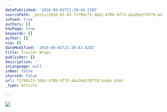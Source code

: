 ```yaml
---
datePublished: '2016-09-02T21:20:44.220Z'
sourcePath: _posts/2016-05-03-71790cf3-3bb2-470b-9f73-aba26e57d779.md
inFeed: true
authors: []
hasPage: true
keywords: []
author: []
via: {}
dateModified: '2016-09-02T21:20:43.820Z'
title: Trailer Wraps
publisher: {}
description: ''
inLanguage: null
inNav: false
starred: false
url: 71790cf3-3bb2-470b-9f73-aba26e57d779/index.html
_type: Article

---
```

![](https://the-grid-user-content.s3-us-west-2.amazonaws.com/5ed2e809-6f3f-42df-95f4-cd7046dff532.jpg)